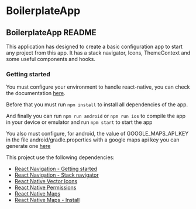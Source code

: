 # BoilerplateApp

## BoilerplateApp README

This application has designed to create a basic configuration app to start any project from this app. It has a stack navigator, Icons, ThemeContext and some useful components and hooks.

### Getting started

You must configure your environment to handle react-native, you can check the documentation [here](https://reactnative.dev/docs/environment-setup).

Before that you must run `npm install` to install all dependencies of the app.

And finally you can run `npm run android` or `npm run ios` to compile the app in your device or emulator and run `npm start` to start the app

You also must configure, for android, the value of GOOGLE_MAPS_API_KEY in the file android/gradle.properties with a google maps api key you can generate one [here](https://console.cloud.google.com/google/maps-apis/credentials)

This project use the following dependencies:

- [React Navigation - Getting started](<https://reactnavigation.org/docs/getting-started/>)
- [React Navigation - Stack navigator](<https://reactnavigation.org/docs/stack-navigator/>)
- [React Native Vector Icons](<https://github.com/oblador/react-native-vector-icons>)
- [React Native Permissions](<https://www.npmjs.com/package/react-native-permissions>)
- [React Native Maps](<https://github.com/react-native-maps/react-native-maps>)
- [React Native Maps - Install](<https://github.com/react-native-maps/react-native-maps/blob/master/docs/installation.md>)